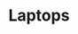 ---
title: "Laptops"
type: "device"
items:
    # brand: apple 
  - name: HP ProBook 430 G6
    price: Kshs. 88,297 + VAT
    image: "probook-430-g6-1.jpg"
    brand: hp
    status: Available
    description:
      - UMA i5-10210U 430 G7 /
      - 13.3 HD AG SVA 220 HD / 
      - 8GB 1D DDR4 2666/ 
      - 1TB 5400 / 
      - W10p64 / 
      - 1yw / 
      - 720p / 
      - Clickpad / 
      - Intel Wi-Fi 6 AX201 ax 2x2 MU-MIMO nvP +BT 5 / 
      - Pike Silver Aluminum /

  - name: HP ProBook 430 G6
    price: Kshs. 73,874 + VAT
    image: "probook-430-g6-4.jpg"
    brand: hp
    status: Available
    description:
      - UMA i5-10210U 430 G7 / 
      - 13.3 HD AG SVA 220 HD /
      - 8GB 1D DDR4 2666 / 
      - 512GB PCIe NVMe Value / 
      - DOS3.0 / 
      - 1yw / 
      - 720p / 
      - Clickpad / 
      - Realtek AC 2x2+BT 5 /
      - Pike Silver Aluminum /

  - name: HP ProBook 430 G6
    price: Kshs. 94,512 + VAT
    image: "probook-430-g6-5.jpg"
    brand: hp
    status: Available
    description:
      - UMA i5-10210U 430 G7 / 
      - 13.3 FHD AG UWVA 250 HD /
      - 8GB 1D DDR4 2666 /
      - 512GB PCIe NVMe Value / 
      - W10p64 /
      - 1yw / 
      - 720p / 
      - Clickpad /
      - Intel Wi-Fi 6 AX201 ax 2x2 MU-MIMO nvP +BT 5 / 
      - Pike Silver Aluminum / 

  - name: HP ProBook 430 G6
    price: Kshs. 87,710+ VAT
    image: "probook-430-g6-6.jpg"
    brand: hp
    status: Available
    description:
      - UMA i7-10510U 430 G7 /
      - 13.3 HD AG SVA 220 HD / 
      - 8GB 1D DDR4 2666 /
      - 512GB PCIe NVMe Value / 
      - DOS3.0 / 
      - 1yw / 
      - 720p /
      - Clickpad /
      - Intel Wi-Fi 6 AX201 ax 2x2 MU-MIMO nvP +BT 5 /
      - Pike Silver Aluminum / 

  - name: HP ProBook 430 G6
    price: Kshs. 104,948 + VAT
    image: "probook-430-g6-7.jpg"
    brand: hp
    status: Available
    description:
      - UMA i7-10510U 430 G7 / 
      - 13.3 FHD AG UWVA 250 HD /
      - 8GB 1D DDR4 2666 / 
      - 1TB 5400 / 
      - W10p64 / 
      - 1yw /
      - 720p / 
      - Clickpad / 
      - Intel Wi-Fi 6 AX201 ax 2x2 MU-MIMO nvP +BT 5 / 
      - Pike Silver Aluminum / 

  - name: HP ProBook 430 G6
    price: Kshs. 108,348+ VAT
    image: "probook-430-g6-3.jpg"
    brand: hp
    status: Available
    description:
      - UMA i7-10510U 430 G7 / 
      - 13.3 FHD AG UWVA 250 HD / 
      - 8GB 1D DDR4 2666 / 
      - 512GB PCIe NVMe Value /
      - W10p64 /
      - 1yw /
      - 720p / 
      - Clickpad / 
      - Intel Wi-Fi 6 AX201 ax 2x2 MU-MIMO nvP +BT 5 / 
      - Pike Silver Aluminum / 
  - name: HP Dragonfly i7-8565U 
    price: Kshs. 242,243 (VAT Inclusive)
    image: "hp-elite-dragonfly-laptop-i7-16gb.jpg"
    brand: hp
    status: Available
    description:
      - 13.3''FHD Screen, 
      - RAM 16GB/
      - 512GB SSD/
      - windows 10 pro/ 
      - 3-year warranty.

  - name: HP Dragonfly i5-8265U
    price: Kshs. 224,775 (VAT Inclusive)
    image: "hp-elite-dragonfly-laptop-i5-16gb- 256-512-gb-ssd.jpg"
    brand: hp
    status: Available
    description:
      - 13.3''FHD Screen, 
      - RAM 16GB/
      - 512GB SSD/
      - windows 10 pro/ 
      - 3-year warranty.
  - name: HP Dragonfly i5-8265U
    price: Kshs. 198,506 (VAT Inclusive)
    image: "hp-elite-dragonfly-laptop-i5-8gb- 256-512-gb.jpg"
    brand: hp
    status: Available
    description:
      - 13.3''FHD Screen, 
      - RAM 8GB/
      - 256 - 512GB SSD/
      - windows 10 pro/ 
      - 3-year warranty.

---